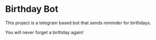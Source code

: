 # Birthday Bot

This project is a telegram based bot that sends reminder for birthdays.

You will never forget a birthday again!